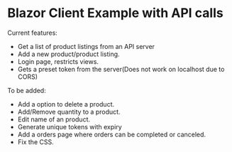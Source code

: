 # Blazor Client Example with API calls

Current features:

- Get a list of product listings from an API server
- Add a new product/product listing.
- Login page, restricts views.
- Gets a preset token from the server(Does not work on localhost due to CORS)

To be added:
  - Add a option to delete a product.
  - Add/Remove quantity to a product.
  - Edit name of an product.
  - Generate unique tokens with expiry
  - Add a orders page where orders can be completed or canceled.
  - Fix the CSS.

